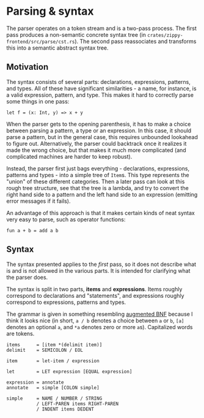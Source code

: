 # Parsing & syntax

The parser operates on a token stream and is a two-pass process. The first pass
produces a non-semantic concrete syntax tree (in
`crates/zippy-frontend/src/parse/cst.rs`). The second pass reassociates and
transforms this into a semantic abstract syntax tree.

## Motivation

The syntax consists of several parts: declarations, expressions, patterns, and
types. All of these have significant similarities - a name, for instance, is a
valid expression, pattern, and type. This makes it hard to correctly parse some
things in one pass:

    let f = (x: Int, y) => x + y

When the parser gets to the opening parenthesis, it has to make a choice between
parsing a pattern, a type or an expression. In this case, it should parse a
pattern, but in the general case, this requires unbounded lookahead to figure
out. Alternatively, the parser could backtrack once it realizes it made the
wrong choice, but that makes it much more complicated (and complicated machines
are harder to keep robust).

Instead, the parser first just bags everything - declarations, expressions,
patterns and types - into a simple tree of `Item`s. This type represents the
"union" of these different categories. Then a later pass can look at this rough
tree structure, see that the tree is a lambda, and try to convert the right hand
side to a pattern and the left hand side to an expression (emitting error
messages if it fails).

An advantage of this approach is that it makes certain kinds of neat syntax
very easy to parse, such as operator functions:

    fun a + b = add a b

## Syntax

The syntax presented applies to the *first* pass, so it does not describe what
is and is not allowed in the various parts. It is intended for clarifying what
the parser does.

The syntax is split in two parts, **items** and **expressions**. Items roughly
correspond to declarations and "statements", and expressions roughly correspond
to expressions, patterns and types.

The grammar is given in something resembling
[augmented BNF](https://en.wikipedia.org/wiki/Augmented_Backus%E2%80%93Naur_form)
because I think it looks nice (in short, `a / b` denotes a choice between `a` or
`b`, `[a]` denotes an optional `a`, and `*a` denotes zero or more `a`s).
Capitalized words are tokens.

    items      = [item *(delimit item)]
    delimit    = SEMICOLON / EOL

    item       = let-item / expression

    let        = LET expression [EQUAL expression]

    expression = annotate
    annotate   = simple [COLON simple]

    simple     = NAME / NUMBER / STRING
               / LEFT-PAREN items RIGHT-PAREN
               / INDENT items DEDENT
